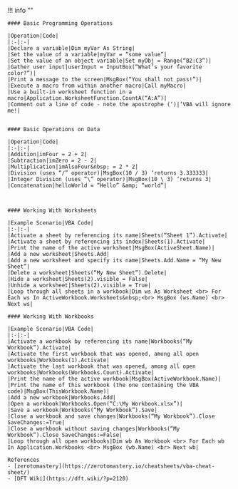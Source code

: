 !!! info ""

    #### Basic Programming Operations

    |Operation|Code|
    |:-|:-|
    |Declare a variable|Dim myVar As String|
    |Set the value of a variable|myVar = “some value”|
    |Set the value of an object variable|Set myObj = Range(“B2:C3”)|
    |Gather user input|userInput = InputBox(“What’s your favorite color?”)|
    |Print a message to the screen|MsgBox(“You shall not pass!”)|
    |Execute a macro from within another macro|Call myMacro|
    |Use a built-in worksheet function in a macro|Application.WorksheetFunction.CountA(“A:A”)|
    |Comment out a line of code - note the apostrophe (‘)|‘VBA will ignore me!|


    #### Basic Operations on Data

    |Operation|Code|
    |:-|:-|
    |Addition|imFour = 2 + 2|
    |Subtraction|imZero = 2 - 2|
    |Multiplication|imAlsoFour&nbsp; = 2 * 2|
    |Division (uses “/” operator)|MsgBox(10 / 3) ‘returns 3.333333|
    |Integer Division (uses “\” operator)|MsgBox(10 \ 3) ‘returns 3|
    |Concatenation|helloWorld = “Hello” &amp; “world”|



    #### Working With Worksheets

    |Example Scenario|VBA Code|
    |:-|:-|
    |Activate a sheet by referencing its name|Sheets(“Sheet 1”).Activate|
    |Activate a sheet by referencing its index|Sheets(1).Activate|
    |Print the name of the active worksheet|MsgBox(ActiveSheet.Name)|
    |Add a new worksheet|Sheets.Add|
    |Add a new worksheet and specify its name|Sheets.Add.Name = “My New Sheet”|
    |Delete a worksheet|Sheets(“My New Sheet”).Delete|
    |Hide a worksheet|Sheets(2).visible = False|
    |Unhide a worksheet|Sheets(2).visible = True|
    |Loop through all sheets in a workbook|Dim ws As Worksheet <br> For Each ws In ActiveWorkbook.Worksheets&nbsp;<br> MsgBox (ws.Name) <br> Next ws|

    #### Working With Workbooks

    |Example Scenario|VBA Code|
    |:-|:-|
    |Activate a workbook by referencing its name|Workbooks(“My Workbook”).Activate|
    |Activate the first workbook that was opened, among all open workbooks|Workbooks(1).Activate|
    |Activate the last workbook that was opened, among all open workbooks|Workbooks(Workbooks.Count).Activate|
    |Print the name of the active workbook|MsgBox(ActiveWorkbook.Name)|
    |Print the name of this workbook (the one containing the VBA code)|MsgBox(ThisWorkbook.Name)|
    |Add a new workbook|Workbooks.Add|
    |Open a workbook|Workbooks.Open(“C:\My Workbook.xlsx”)|
    |Save a workbook|Workbooks(“My Workbook”).Save|
    |Close a workbook and save changes|Workbooks(“My Workbook”).Close SaveChanges:=True|
    |Close a workbook without saving changes|Workbooks(“My Workbook”).Close SaveChanges:=False|
    |Loop through all open workbooks|Dim wb As Workbook <br> For Each wb In Application.Workbooks <br> MsgBox (wb.Name) <br> Next wb|

    References
    - [zerotomastery](https://zerotomastery.io/cheatsheets/vba-cheat-sheet/)
    - [DFT Wiki](https://dft.wiki/?p=2120)
